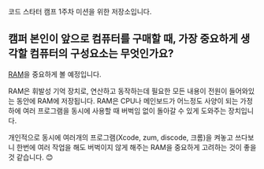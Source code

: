 코드 스타터 캠프 1주차 미션을 위한 저장소입니다.

## 캠퍼 본인이 앞으로 컴퓨터를 구매할 때, 가장 중요하게 생각할 컴퓨터의 구성요소는 무엇인가요?

[RAM](https://namu.wiki/w/RAM)을 중요하게 볼 예정입니다.

RAM은 휘발성 기억 장치로, 연산하고 동작하는데 필요한 모든 내용이 전원이 들어와있는 동안에 RAM에 저장됩니다. RAM은 CPU나 메인보드가 어느정도 사양이 되는 가정 하에 여러 프로그램을 동시에 사용할 때 버벅임 없이 돌아갈 수 있게 도와주는 장치입니다.

개인적으로 동시에 여러개의 프로그램(Xcode, zum, discode, 크롬)을 켜놓고 쓰다보니 한번에 여러 작업을 해도 버벅이지 않게 해주는 RAM을 중요하게 고려하는 것이 좋을 것 같습니다. 😊
